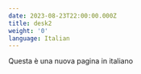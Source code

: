 ```yaml
---
date: 2023-08-23T22:00:00.000Z
title: desk2
weight: '0'
language: Italian
---
```


Questa è una nuova pagina in italiano
